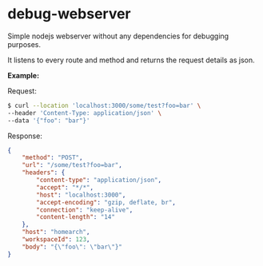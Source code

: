 # debug-webserver

Simple nodejs webserver without any dependencies for debugging purposes.

It listens to every route and method and returns the request details as json.

**Example:**

Request:
```bash
$ curl --location 'localhost:3000/some/test?foo=bar' \
--header 'Content-Type: application/json' \
--data '{"foo": "bar"}'
```

Response:
```json
{
    "method": "POST",
    "url": "/some/test?foo=bar",
    "headers": {
        "content-type": "application/json",
        "accept": "*/*",
        "host": "localhost:3000",
        "accept-encoding": "gzip, deflate, br",
        "connection": "keep-alive",
        "content-length": "14"
    },
    "host": "homearch",
    "workspaceId": 123,
    "body": "{\"foo\": \"bar\"}"
}
```
